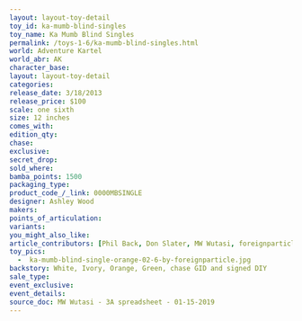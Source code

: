 ```yaml
---
layout: layout-toy-detail 
toy_id: ka-mumb-blind-singles
toy_name: Ka Mumb Blind Singles
permalink: /toys-1-6/ka-mumb-blind-singles.html
world: Adventure Kartel
world_abr: AK
character_base: 
layout: layout-toy-detail
categories: 
release_date: 3/18/2013
release_price: $100 
scale: one sixth
size: 12 inches
comes_with: 
edition_qty: 
chase: 
exclusive: 
secret_drop: 
sold_where: 
bamba_points: 1500
packaging_type: 
product_code_/_link: 0000MBSINGLE
designer: Ashley Wood
makers: 
points_of_articulation: 
variants: 
you_might_also_like: 
article_contributors: [Phil Back, Don Slater, MW Wutasi, foreignparticle]
toy_pics: 
  -  ka-mumb-blind-single-orange-02-6-by-foreignparticle.jpg
backstory: White, Ivory, Orange, Green, chase GID and signed DIY
sale_type: 
event_exclusive: 
event_details: 
source_doc: MW Wutasi - 3A spreadsheet - 01-15-2019
---
```

